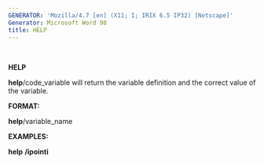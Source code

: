```yaml
---
GENERATOR: 'Mozilla/4.7 [en] (X11; I; IRIX 6.5 IP32) [Netscape]'
Generator: Microsoft Word 98
title: HELP
---
```


 

 **HELP**

  **help**/code\_variable will return the variable definition and the
  correct value of the variable.

 **FORMAT:**

  **help**/variable\_name

 **EXAMPLES:**

  **help** **/ipointi**



